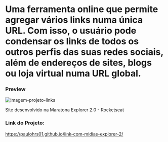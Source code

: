 # Uma ferramenta online que permite agregar vários links numa única URL. Com isso, o usuário pode condensar os links de todos os outros perfis das suas redes sociais, além de endereços de sites, blogs ou loja virtual numa URL global.

### Preview 
![imagem-projeto-links](https://user-images.githubusercontent.com/102257079/214843996-bb43893b-8f5d-48f7-93a2-72d8e8e5ba3c.png)

Site desenvolvido na Maratona Explorer 2.0 - Rocketseat

### Link do Projeto:
https://paulohrs01.github.io/link-com-midias-explorer-2/
